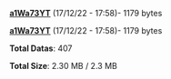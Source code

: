 [**a1Wa73YT**](/data/a1Wa73YT.txt) (17/12/22 - 17:58)- 1179 bytes

[**a1Wa73YT**](/data/a1Wa73YT.txt) (17/12/22 - 17:58)- 1179 bytes

**Total Datas**: 407

**Total Size**: 2.30 MB / 2.3 MB
